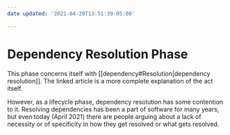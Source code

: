```yaml
---
date updated: '2021-04-28T13:51:39-05:00'

---
```


# Dependency Resolution Phase

This phase concerns itself with [[dependency#Resolution|dependency resolution]].  The linked article is a more complete explanation of the act itself.

However, as a lifecycle phase, dependency resolution has some contention to it.  Resolving dependencies has been a part of software for many years, but even today (April 2021) there are people arguing about a lack of necessity or of specificity in how they get resolved or what gets resolved.

